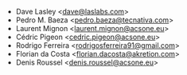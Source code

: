 - Dave Lasley \<<dave@laslabs.com>\>
- Pedro M. Baeza \<<pedro.baeza@tecnativa.com>\>
- Laurent Mignon \<<laurent.mignon@acsone.eu>\>
- Cédric Pigeon \<<cedric.pigeon@acsone.eu>\>
- Rodrigo Ferreira \<<rodrigosferreira91@gmail.com>\>
- Florian da Costa \<<florian.dacosta@akretion.com>\>
- Denis Roussel \<<denis.roussel@acsone.eu>\>
